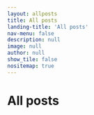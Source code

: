 ```yaml
---
layout: allposts
title: All posts
landing-title: 'All posts'
nav-menu: false
description: null
image: null
author: null
show_tile: false
nositemap: true
---
```


<h1>All posts</h1>
